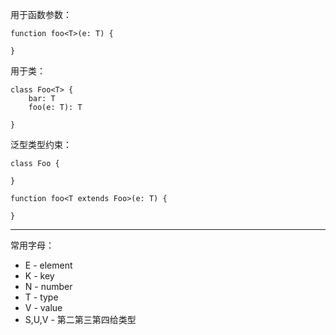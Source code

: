 用于函数参数：

```
function foo<T>(e: T) {

}
```

用于类：

```
class Foo<T> {
    bar: T
    foo(e: T): T

}
```

泛型类型约束：

```
class Foo {

}

function foo<T extends Foo>(e: T) {

}
```

---

常用字母：

* E - element
* K - key
* N - number
* T - type
* V - value
* S,U,V - 第二第三第四给类型

